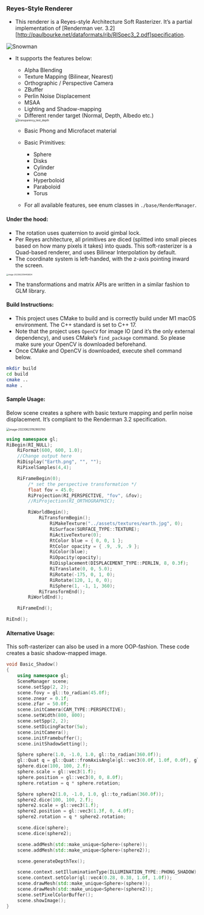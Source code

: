 ### Reyes-Style Renderer

* This renderer is a Reyes-style Architecture Soft Rasterizer. It’s a partial implementation of [Renderman ver. 3.2][http://paulbourke.net/dataformats/rib/RISpec3_2.pdf]specification.

![Snowman](https://s2.loli.net/2023/06/24/Yj3LMpSgbclDiWz.png)



* It supports the features below:

  * Alpha Blending
  * Texture Mapping (Bilinear, Nearest)
  * Orthographic / Perspective Camera
  * ZBuffer
  * Perlin Noise Displacement
  * MSAA
  * Lighting and Shadow-mapping
  * Different render target (Normal, Depth, Albedo etc.)

  <img src="https://s2.loli.net/2023/06/24/2rCl9s5fYuTnymG.png" alt="transparency_test_depth" style="zoom:50%;" />

  * Basic Phong and Microfacet material
  * Basic Primitives:
    * Sphere
    * Disks
    * Cylinder
    * Cone
    * Hyperboloid
    * Paraboloid
    * Torus

  * For all available features, see enum classes in  `./base/RenderManager`.

  

#### Under the hood:

* The rotation uses quaternion to avoid gimbal lock.
* Per Reyes architecture, all primitives are diced (splitted into small pieces based on how many pixels it takes) into quads. This soft-rasterizer is a Quad-based renderer, and uses Bilinear Interpolation by default.
* The coordinate system is left-handed, with the z-axis pointing inward the screen.

<img src="https://s2.loli.net/2023/06/24/WTtRBY4KGL6a8sN.png" alt="image-20230623194458934" style="zoom:33%;" />

* The transformations and matrix APIs are written in a similar fashion to GLM library.



#### Build Instructions:

* This project uses CMake to build and is correctly build under M1 macOS environment. The C++ standard is set to C++ 17.
* Note that the project uses `OpenCV` for image IO (and it’s the only external dependency), and uses CMake’s `find_package` command. So please make sure your OpenCV is downloaded beforehand.
* Once CMake and OpenCV is downloaded, execute shell command below.

```sh
mkdir build
cd build
cmake ..
make .
```



#### Sample Usage:

Below scene creates a sphere with basic texture mapping and perlin noise displacement. It’s compliant to the Renderman 3.2 specification.

<img src="https://s2.loli.net/2023/06/24/2kRNAn4j7up6Wzl.png" alt="image-20230623192900780" style="zoom:50%;" />

```c++
using namespace gl;
RiBegin(RI_NULL);
    RiFormat(600, 600, 1.0);
    //Change output here
    RiDisplay("Earth.png", "", "");
    RiPixelSamples(4,4);

    RiFrameBegin(0);
        /* set the perspective transformation */
        float fov = 45.0;
        RiProjection(RI_PERSPECTIVE, "fov", &fov);
        //RiProjection(RI_ORTHOGRAPHIC);

        RiWorldBegin();
            RiTransformBegin();
                RiMakeTexture("../assets/textures/earth.jpg", 0);
                RiSurface(SURFACE_TYPE::TEXTURE);
                RiActiveTexture(0);
                RtColor blue = { 0, 0, 1 };
                RtColor opacity = { .9, .9, .9 };
                RiColor(blue);
                RiOpacity(opacity);
                RiDisplacement(DISPLACEMENT_TYPE::PERLIN, 8, 0.3f);
                RiTranslate(0, 0, 5.0);
                RiRotate(-175, 0, 1, 0);
                RiRotate(120, 1, 0, 0);
                RiSphere(1, -1, 1, 360);
            RiTransformEnd();
        RiWorldEnd();

    RiFrameEnd();

RiEnd();
```



#### Alternative Usage:

This soft-rasterizer can also be used in a more OOP-fashion. These code creates a basic shadow-mapped image.

```c++
void Basic_Shadow()
{   
    using namespace gl;
    SceneManager scene;
    scene.setSpp(2, 2);
    scene.fovy = gl::to_radian(45.0f);
    scene.znear = 0.1f;
    scene.zfar = 50.0f;
    scene.initCamera(CAM_TYPE::PERSPECTIVE);
    scene.setWidth(800, 800);
    scene.setSpp(2, 2);
    scene.setDicingFactor(5u);
    scene.initCamera();
    scene.initFramebuffer();
    scene.initShadowSetting();

    Sphere sphere(1.0, -1.0, 1.0, gl::to_radian(360.0f));
    gl::Quat q = gl::Quat::fromAxisAngle(gl::vec3(0.0f, 1.0f, 0.0f), gl::to_radian(90.0f));
    sphere.dice(100, 100, 2.f);
    sphere.scale = gl::vec3(1.f);
    sphere.position = gl::vec3(0, 0, 8.0f);
    sphere.rotation = q * sphere.rotation;

    Sphere sphere2(1.0, -1.0, 1.0, gl::to_radian(360.0f));
    sphere2.dice(100, 100, 2.f);
    sphere2.scale = gl::vec3(1.f);
    sphere2.position = gl::vec3(1.3f, 0, 4.0f);
    sphere2.rotation = q * sphere2.rotation;

    scene.dice(sphere);
    scene.dice(sphere2);

    scene.addMesh(std::make_unique<Sphere>(sphere));
    scene.addMesh(std::make_unique<Sphere>(sphere2));

    scene.generateDepthTex();

    scene.context.setIlluminationType(ILLUMINATION_TYPE::PHONG_SHADOW);
    scene.context.setColor(gl::vec4(0.28, 0.38, 1.0f, 1.0f));
    scene.drawMesh(std::make_unique<Sphere>(sphere));
    scene.drawMesh(std::make_unique<Sphere>(sphere2));
    scene.setPixelColorBuffer();
    scene.showImage();
}
```
